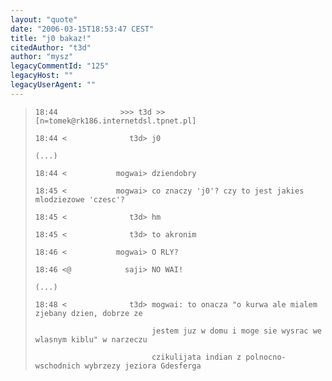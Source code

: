 ```yaml
---
layout: "quote"
date: "2006-03-15T18:53:47 CEST"
title: "j0 bakaz!"
citedAuthor: "t3d"
author: "mysz"
legacyCommentId: "125"
legacyHost: ""
legacyUserAgent: ""
---
```



<blockquote><tt><p><code>18:44              &gt;&gt;&gt; t3d &gt;&gt; [n=tomek@rk186.internetdsl.tpnet.pl]<br>
18:44 &lt;              t3d&gt; j0<br>
(...)<br>
18:44 &lt;           mogwai&gt; dziendobry<br>
18:45 &lt;           mogwai&gt; co znaczy 'j0'? czy to jest jakies mlodziezowe 'czesc'?<br>
18:45 &lt;              t3d&gt; hm<br>
18:45 &lt;              t3d&gt; to akronim<br>
18:46 &lt;           mogwai&gt; O RLY?<br>
18:46 &lt;@            saji&gt; NO WAI!<br>
(...)<br>
18:48 &lt;              t3d&gt; mogwai: to onacza "o kurwa ale mialem zjebany dzien, dobrze ze <br>
                          jestem juz w domu i moge sie wysrac we wlasnym kiblu" w narzeczu <br>
                          czikulijata indian z polnocno-wschodnich wybrzezy jeziora Gdesferga</code></p></tt></blockquote>
